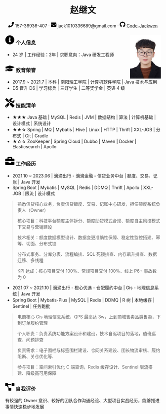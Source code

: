 <center>
     <h1>赵继文</h1>
     <div>
         <span>
             <img src="assets/phone-solid.svg" width="18px">
             157-36936-407
         </span>
         ·
         <span>
             <img src="assets/envelope-solid.svg" width="18px">
             jack1010336689@gmail.com
         </span>
         ·
         <span>
             <img src="assets/github-brands.svg" width="18px">
             <a href="https://github.com/Code-Jackwen">Code-Jackwen</a>
         </span>
     </div>
 </center>


### <img src="assets/info-circle-solid.svg" width="30px"> 个人信息<img align="right" src="assets/photo.jpg" width="100px"/>

 - 24 岁 | 工作经验：2年 | 求职意向：Java 研发工程师

### <img src="assets/graduation-cap-solid.svg" width="30px"> **教育荣誉**

- 2017.9 ~ 2021.7 | 本科 | 南阳理工学院 | 计算机软件学院 | Java 技术与应用
- D5 晋升 D6 | 学习标兵 | 三好学生 | 二等奖学金 | 英语 4 级 

### <img src="assets/tools-solid.svg" width="30px"> 技能清单

- ★★★ Java 基础 | MySQL | Redis | JVM | 数据结构 | 算法 | 计算机基础 | 设计模式 | 系统设计
- ★★☆ Spring | MQ | Mybatis | Hive | Linux | HTTP | Thrift | XXL-JOB |  分布式 | Git | Gradle
- ★☆☆ ZooKeeper | Spring Cloud | Dubbo | Maven | Docker | Elasticsearch | Apollo 

### <img src="assets/briefcase-solid.svg" width="30px"> 工作经历

- 2021.10 ~ 2023.06 | 滴滴出行 - 滴滴金融 - 信贷业务中台 | 额度、交易、记账 |  Java 开发
- Spring Boot | Mybatis | MySQL | Redis | DDMQ | Thrift | Apollo | XXL-JOB | 限流 | 设计模式

> 熟悉信贷核心业务，负责信贷额度、交易、记账中心研发，担任额度系统负责人（Owner）
>
> 核心项目：科技平台额度主体拆分、额度助贷模式合规、额度自主风控模式下交易与营销建设
>
> 技术相关：额度数据模型设计、数据变更准确性保障、稳定性监控搭建、幂等、切面、分布式锁
>
> 分布式事务、分库分表、流程编排、SQL 死锁排查、内存飙升排查、数据迁移、多线程
>
> KPI 达成：核心项目交付 100%、常规项目交付 100%、线上 P6+ 事故数为 0

- 2021.07 ~ 2021.10 | 滴滴出行 - 橙心优选 - 仓配履约中台 | Gis - 地理信息系统 |  Java 开发
- Spring Boot | Mybatis-Plus | MySQL | Redis | DDMQ | R 树 | 本地缓存 | Sentinel | 任务跑批

> 电商核心 Gis 地理信息系统，QPS 最高达 3w，上到商城售卖品类售卖，下到订单履约管理
>
> 个人职责：负责系统功能方案设计和建设，技术自驱项目的落地，值班巡查，问题排查
>
> 负责需求：电子围栏与标签围栏建设、仓网关系建设、团长物流审核、履约阻断、关仓优化等.
>
> 参与项目：空间索引优化 C 端查询，Redis 缓存设计、Sentinel 限流搭建、降级高可用保障

### <img src="assets/project-diagram-solid.svg" width="30px"> 自我评价

有较强的 Owner 意识、较好的团队合作沟通经验、大型项目实战经历，能够推进事情快速稳步地发展

